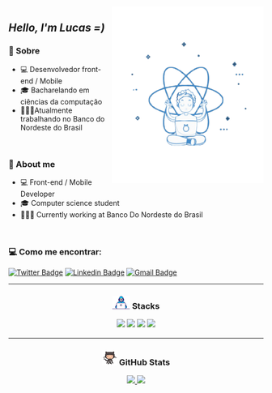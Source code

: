    <img src=".github/react.png" width="300px" align="right" alt="Computador">

***<h2 align="left">Hello, I'm Lucas =)***

**<h3>💬 Sobre**</h3>
- 💻 Desenvolvedor front-end / Mobile
- 🎓 Bacharelando em ciências da computação
- 👨🏻‍💻Atualmente trabalhando no Banco do Nordeste do Brasil

</br>

 **<h3>💬 About me**</h3>
- 💻 Front-end / Mobile Developer
- 🎓 Computer science student 
- 👨🏻‍💻 Currently working at Banco Do Nordeste do Brasil
   
</br>


**<h3>💻 Como me encontrar: </h3>**


[![Twitter Badge](https://img.shields.io/badge/-@dlucascampelo-6633cc?style=flat-square&labelColor=6633cc&logo=twitter&logoColor=white&link=https://twitter.com/dlucascampelo)](https://twitter.com/dlucascampelo)
[![Linkedin Badge](https://img.shields.io/badge/-Lucas%20Campelo-6633cc?style=flat-square&logo=Linkedin&logoColor=&link=https://https://www.linkedin.com/in/lucas-campelo-858562186/)](https://www.linkedin.com/in/lucas-campelo-858562186/)
[![Gmail Badge](https://img.shields.io/badge/-dvlucascampelo@gmail.com-6633cc?style=flat-square&logo=Gmail&logoColor=white&link=mailto:diego.schell.f@gmail.com)](mailto:dvlucascampelo@gmail.com)

---

**<h3 align="center"><img src=".github/de.gif" width="35px"> Stacks**

[<img height="22" src="https://img.shields.io/badge/JavaScript-F7DF1E?style=for-the-badge&logo=javascript&logoColor=black">](https://www.javascript.com/)
[<img height="22" src="https://img.shields.io/badge/TypeScript-007ACC?style=for-the-badge&logo=typescript&logoColor=white">](https://www.typescriptlang.org/)
[<img height="22" src="https://img.shields.io/badge/react_native-%2320232a.svg?style=for-the-badge&logo=react&logoColor=%2361DAFB">](https://reactnative.dev/)
[<img height="22" src="https://img.shields.io/badge/React-20232A?style=for-the-badge&logo=react&logoColor=61DAFB">](https://reactjs.org)
</h3>

---

**<h3 align="center"><img src=".github/octocat.gif" width="30px"> GitHub Stats**</h3>


<div align="center">
  <a href="https://github.com/dlucascampelo">
  <img height="160em" src="https://github-readme-stats.vercel.app/api?username=dlucascampelo&count_private=true&theme=radical"/>
  <img height="160em" src="https://github-readme-stats.vercel.app/api/top-langs/?username=dlucascampelo&layout=compact&langs_count=7&theme=radical"/>
 </div>
